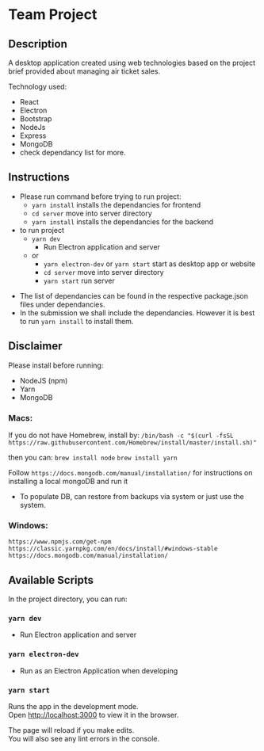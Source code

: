 # Team Project

## Description
A desktop application created using web technologies based on the project brief provided about managing air ticket sales.  

Technology used:
- React
- Electron
- Bootstrap
- NodeJs
- Express
- MongoDB
- check dependancy list for more.

## Instructions

-   Please run command before trying to run project:
    -   `yarn install` installs the dependancies for frontend
    -   `cd server` move into server directory
    -   `yarn install` installs the dependancies for the backend
-   to run project
    -   `yarn dev`
        -   Run Electron application and server
    -   or
        -   `yarn electron-dev` or `yarn start` start as desktop app or website
        -   `cd server` move into server directory
        -   `yarn start` run server

*   The list of dependancies can be found in the respective package.json files under dependancies.
*   In the submission we shall include the dependancies. However it is best to run `yarn install` to install them.

## Disclaimer

Please install before running:

-   NodeJS (npm)
-   Yarn
-   MongoDB

### Macs:

If you do not have Homebrew, install by:
`/bin/bash -c "$(curl -fsSL https://raw.githubusercontent.com/Homebrew/install/master/install.sh)"`

then you can:
`brew install node`
`brew install yarn`

Follow `https://docs.mongodb.com/manual/installation/` for instructions on installing a local mongoDB and run it

-   To populate DB, can restore from backups via system or just use the system.

### Windows:

`https://www.npmjs.com/get-npm`
`https://classic.yarnpkg.com/en/docs/install/#windows-stable`
`https://docs.mongodb.com/manual/installation/`

## Available Scripts

In the project directory, you can run:

### `yarn dev`

-   Run Electron application and server

### `yarn electron-dev`

-   Run as an Electron Application when developing

### `yarn start`

Runs the app in the development mode.<br />
Open [http://localhost:3000](http://localhost:3000) to view it in the browser.

The page will reload if you make edits.<br />
You will also see any lint errors in the console.

<!-- ### `yarn test`

Launches the test runner in the interactive watch mode.<br />
See the section about [running tests](https://facebook.github.io/create-react-app/docs/running-tests) for more information.

### `yarn build`

Builds the app for production to the `build` folder.<br />
It correctly bundles React in production mode and optimizes the build for the best performance.

The build is minified and the filenames include the hashes.<br />
Your app is ready to be deployed!

See the section about [deployment](https://facebook.github.io/create-react-app/docs/deployment) for more information.

### `yarn eject`

**Note: this is a one-way operation. Once you `eject`, you can’t go back!**

If you aren’t satisfied with the build tool and configuration choices, you can `eject` at any time. This command will remove the single build dependency from your project.

Instead, it will copy all the configuration files and the transitive dependencies (Webpack, Babel, ESLint, etc) right into your project so you have full control over them. All of the commands except `eject` will still work, but they will point to the copied scripts so you can tweak them. At this point you’re on your own.

You don’t have to ever use `eject`. The curated feature set is suitable for small and middle deployments, and you shouldn’t feel obligated to use this feature. However we understand that this tool wouldn’t be useful if you couldn’t customize it when you are ready for it.

## Learn More

You can learn more in the [Create React App documentation](https://facebook.github.io/create-react-app/docs/getting-started).

To learn React, check out the [React documentation](https://reactjs.org/).

### Code Splitting

This section has moved here: https://facebook.github.io/create-react-app/docs/code-splitting

### Analyzing the Bundle Size

This section has moved here: https://facebook.github.io/create-react-app/docs/analyzing-the-bundle-size

### Making a Progressive Web App

This section has moved here: https://facebook.github.io/create-react-app/docs/making-a-progressive-web-app

### Advanced Configuration

This section has moved here: https://facebook.github.io/create-react-app/docs/advanced-configuration

### Deployment

This section has moved here: https://facebook.github.io/create-react-app/docs/deployment

### `yarn build` fails to minify

This section has moved here: https://facebook.github.io/create-react-app/docs/troubleshooting#npm-run-build-fails-to-minify -->
